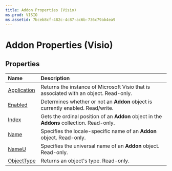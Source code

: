 ```yaml
---
title: Addon Properties (Visio)
ms.prod: VISIO
ms.assetid: 7bceb8cf-482c-4c87-ac6b-736c79ab4ea9
---
```



# Addon Properties (Visio)

## Properties



|**Name**|**Description**|
|:-----|:-----|
|[Application](addon-application-property-visio.md)|Returns the instance of Microsoft Visio that is associated with an object. Read-only.|
|[Enabled](addon-enabled-property-visio.md)|Determines whether or not an  **Addon** object is currently enabled. Read/write.|
|[Index](addon-index-property-visio.md)|Gets the ordinal position of an  **Addon** object in the **Addons** collection. Read-only.|
|[Name](addon-name-property-visio.md)|Specifies the locale-specific name of an  **Addon** object. Read-only.|
|[NameU](addon-nameu-property-visio.md)|Specifies the universal name of an  **Addon** object. Read-only.|
|[ObjectType](addon-objecttype-property-visio.md)|Returns an object's type. Read-only.|

